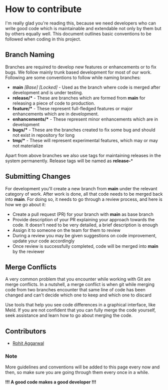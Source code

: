 # How to contribute

I'm really glad you're reading this, because we need developers who can write good code which is maintainable and
extendable not only by them but by others equally well. This document outlines basic conventions to be followed when
coding in this project.

## Branch Naming

Branches are required to develop new features or enhancements or to fix bugs. We follow mainly trunk based development
for most of our work. Following are some conventions to follow while naming branches:

- **main** _[Base]_ _[Locked]_ - Used as the branch where code is merged after development and is under testing.
- **release/\*** - These are branches which are formed from **main** for releasing a piece of code to production.
- **feature/\*** - These represent full-fledged features or major enhancements which are in development.
- **enhancements/\*** - These represent minor enhancements which are in development
- **bugs/\*** - These are the branches created to fix some bug and should not exist in repository for long
- **tmp/\*** - These will represent experimental features, which may or may not materialize

Apart from above branches we also use tags for maintaining releases in the system permanently. Release tags will be 
named as **release-***

## Submitting Changes

For development you'll create a new branch from **main** under the relevant category of work. After work is done, all
that code needs to be merged back into **main**. For doing so, it needs to go through a review process, and here is how
we go about it:

- Create a pull request (PR) for your branch with **main** as base branch
- Provide description of your PR explaining your approach towards the code. It doesn't need to be very detailed, a brief
  description is enough
- Assign it to someone on the team for them to review
- During a review you may be given suggestions on code improvement, update your code accordingly
- Once review is successfully completed, code will be merged into **main** by the reviewer

## Merge Conflicts

A very common problem that you encounter while working with Git are merge conflicts. In a nutshell, a merge conflict is
when git while merging code from two branches encounter that same line of code has been changed and can't decide which
one to keep and which one to discard

Use tools that help you see code differences in a graphical interface, like Meld. If you are not confident that you can
fully merge the code yourself, seek assistance and learn how to go about merging the code.

## Contributors

- [Rohit Aggarwal](mailto:er.rohitaggarwal1989@gmail.com)

### Note

More guidelines and conventions will be added to this page every now and then, so make sure you are going through them
every once in a while.

**!!! A good code makes a good developer !!!**
